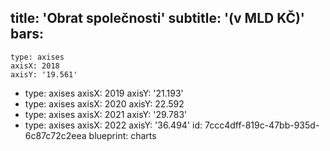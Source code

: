 title: 'Obrat společnosti'
subtitle: '(v MLD KČ)'
bars:
  -
    type: axises
    axisX: 2018
    axisY: '19.561'
  -
    type: axises
    axisX: 2019
    axisY: '21.193'
  -
    type: axises
    axisX: 2020
    axisY: 22.592
  -
    type: axises
    axisX: 2021
    axisY: '29.783'
  -
    type: axises
    axisX: 2022
    axisY: '36.494'
id: 7ccc4dff-819c-47bb-935d-6c87c72c2eea
blueprint: charts
